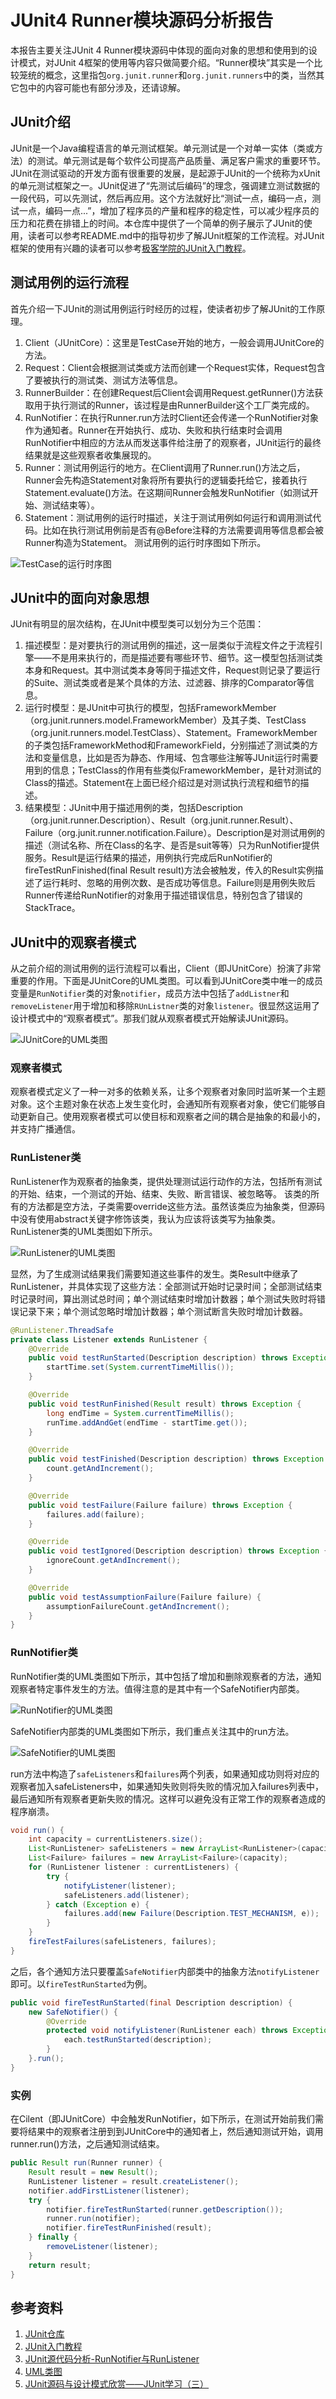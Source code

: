 # JUnit4 Runner模块源码分析报告
本报告主要关注JUnit 4 Runner模块源码中体现的面向对象的思想和使用到的设计模式，对JUnit 4框架的使用等内容只做简要介绍。“Runner模块”其实是一个比较笼统的概念，这里指包`org.junit.runner`和`org.junit.runners`中的类，当然其它包中的内容可能也有部分涉及，还请谅解。


## JUnit介绍
JUnit是一个Java编程语言的单元测试框架。单元测试是一个对单一实体（类或方法）的测试。单元测试是每个软件公司提高产品质量、满足客户需求的重要环节。JUnit在测试驱动的开发方面有很重要的发展，是起源于JUnit的一个统称为xUnit的单元测试框架之一。JUnit促进了“先测试后编码”的理念，强调建立测试数据的一段代码，可以先测试，然后再应用。这个方法就好比“测试一点，编码一点，测试一点，编码一点...”，增加了程序员的产量和程序的稳定性，可以减少程序员的压力和花费在排错上的时间。本仓库中提供了一个简单的例子展示了JUnit的使用，读者可以参考README.md中的指导初步了解JUnit框架的工作流程。对JUnit框架的使用有兴趣的读者可以参考[极客学院的JUnit入门教程](https://wiki.jikexueyuan.com/project/junit/)。


## 测试用例的运行流程
首先介绍一下JUnit的测试用例运行时经历的过程，使读者初步了解JUnit的工作原理。
1. Client（JUnitCore）：这里是TestCase开始的地方，一般会调用JUnitCore的方法。
2. Request：Client会根据测试类或方法而创建一个Request实体，Request包含了要被执行的测试类、测试方法等信息。
3. RunnerBuilder：在创建Request后Client会调用Request.getRunner()方法获取用于执行测试的Runner，该过程是由RunnerBuilder这个工厂类完成的。
4. RunNotifier：在执行Runner.run方法时Client还会传递一个RunNotifier对象作为通知者。Runner在开始执行、成功、失败和执行结束时会调用RunNotifier中相应的方法从而发送事件给注册了的观察者，JUnit运行的最终结果就是这些观察者收集展现的。
5. Runner：测试用例运行的地方。在Client调用了Runner.run()方法之后，Runner会先构造Statement对象将所有要执行的逻辑委托给它，接着执行Statement.evaluate()方法。在这期间Runner会触发RunNotifier（如测试开始、测试结束等）。
6. Statement：测试用例的运行时描述，关注于测试用例如何运行和调用测试代码。比如在执行测试用例前是否有@Before注释的方法需要调用等信息都会被Runner构造为Statement。
测试用例的运行时序图如下所示。

![TestCase的运行时序图](https://gitee.com/liangliang678/OOP/raw/master/Assignment2/image/TestCase.png)


## JUnit中的面向对象思想
JUnit有明显的层次结构，在JUnit中模型类可以划分为三个范围：
1. 描述模型：是对要执行的测试用例的描述，这一层类似于流程文件之于流程引擎——不是用来执行的，而是描述要有哪些环节、细节。这一模型包括测试类本身和Request。其中测试类本身等同于描述文件，Request则记录了要运行的Suite、测试类或者是某个具体的方法、过滤器、排序的Comparator等信息。
2. 运行时模型：是JUnit中可执行的模型，包括FrameworkMember（org.junit.runners.model.FrameworkMember）及其子类、TestClass（org.junit.runners.model.TestClass）、Statement。FrameworkMember的子类包括FrameworkMethod和FrameworkField，分别描述了测试类的方法和变量信息，比如是否为静态、作用域、包含哪些注解等JUnit运行时需要用到的信息；TestClass的作用有些类似FrameworkMember，是针对测试的Class的描述。Statement在上面已经介绍过是对测试执行流程和细节的描述。
3. 结果模型：JUnit中用于描述用例的类，包括Description（org.junit.runner.Description）、Result（org.junit.runner.Result）、Failure（org.junit.runner.notification.Failure）。Description是对测试用例的描述（测试名称、所在Class的名字、是否是suit等等）只为RunNotifier提供服务。Result是运行结果的描述，用例执行完成后RunNotifier的fireTestRunFinished(final Result result)方法会被触发，传入的Result实例描述了运行耗时、忽略的用例次数、是否成功等信息。Failure则是用例失败后Runner传递给RunNotifier的对象用于描述错误信息，特别包含了错误的StackTrace。


## JUnit中的观察者模式
从之前介绍的测试用例的运行流程可以看出，Client（即JUnitCore）扮演了非常重要的作用。下面是JUnitCore的UML类图。可以看到JUnitCore类中唯一的成员变量是`RunNotifier`类的对象`notifier`，成员方法中包括了`addListner`和`removeListener`用于增加和移除`RUnListner`类的对象`listener`。很显然这运用了设计模式中的“观察者模式”。那我们就从观察者模式开始解读JUnit源码。

![JUnitCore的UML类图](https://gitee.com/liangliang678/OOP/raw/master/Assignment2/image/JunitCore.png)


### 观察者模式
观察者模式定义了一种一对多的依赖关系，让多个观察者对象同时监听某一个主题对象。这个主题对象在状态上发生变化时，会通知所有观察者对象，使它们能够自动更新自己。使用观察者模式可以使目标和观察者之间的耦合是抽象的和最小的，并支持广播通信。


### RunListener类
RunListener作为观察者的抽象类，提供处理测试运行动作的方法，包括所有测试的开始、结束，一个测试的开始、结束、失败、断言错误、被忽略等。
该类的所有的方法都是空方法，子类需要override这些方法。虽然该类应为抽象类，但源码中没有使用abstract关键字修饰该类，我认为应该将该类写为抽象类。RunListener类的UML类图如下所示。

![RunListener的UML类图](https://gitee.com/liangliang678/OOP/raw/master/Assignment2/image/RunListener.png)

显然，为了生成测试结果我们需要知道这些事件的发生。类Result中继承了RunListener，并具体实现了这些方法：全部测试开始时记录时间；全部测试结束时记录时间，算出测试总时间；单个测试结束时增加计数器；单个测试失败时将错误记录下来；单个测试忽略时增加计数器；单个测试断言失败时增加计数器。
```java
@RunListener.ThreadSafe
private class Listener extends RunListener {
    @Override
    public void testRunStarted(Description description) throws Exception {
        startTime.set(System.currentTimeMillis());
    }

    @Override
    public void testRunFinished(Result result) throws Exception {
        long endTime = System.currentTimeMillis();
        runTime.addAndGet(endTime - startTime.get());
    }

    @Override
    public void testFinished(Description description) throws Exception {
        count.getAndIncrement();
    }

    @Override
    public void testFailure(Failure failure) throws Exception {
        failures.add(failure);
    }

    @Override
    public void testIgnored(Description description) throws Exception {
        ignoreCount.getAndIncrement();
    }

    @Override
    public void testAssumptionFailure(Failure failure) {
        assumptionFailureCount.getAndIncrement();
    }
}
```


### RunNotifier类
RunNotifier类的UML类图如下所示，其中包括了增加和删除观察者的方法，通知观察者特定事件发生的方法。值得注意的是其中有一个SafeNotifier内部类。

![RunNotifier的UML类图](https://gitee.com/liangliang678/OOP/raw/master/Assignment2/image/RunNotifier.png)

SafeNotifier内部类的UML类图如下所示，我们重点关注其中的run方法。

![SafeNotifier的UML类图](https://gitee.com/liangliang678/OOP/raw/master/Assignment2/image/SafeNotifier.png)

run方法中构造了`safeListeners`和`failures`两个列表，如果通知成功则将对应的观察者加入safeListeners中，如果通知失败则将失败的情况加入failures列表中，最后通知所有观察者更新失败的情况。这样可以避免没有正常工作的观察者造成的程序崩溃。
```java
void run() {
    int capacity = currentListeners.size();
    List<RunListener> safeListeners = new ArrayList<RunListener>(capacity);
    List<Failure> failures = new ArrayList<Failure>(capacity);
    for (RunListener listener : currentListeners) {
        try {
            notifyListener(listener);
            safeListeners.add(listener);
        } catch (Exception e) {
            failures.add(new Failure(Description.TEST_MECHANISM, e));
        }
    }
    fireTestFailures(safeListeners, failures);
}
```
之后，各个通知方法只要覆盖`SafeNotifier`内部类中的抽象方法`notifyListener`即可。以`fireTestRunStarted`为例。
```java
public void fireTestRunStarted(final Description description) {
    new SafeNotifier() {
        @Override
        protected void notifyListener(RunListener each) throws Exception {
            each.testRunStarted(description);
        }
    }.run();
}
```


### 实例
在Cilent（即JUnitCore）中会触发RunNotifier，如下所示，在测试开始前我们需要将结果中的观察者注册到到JUnitCore中的通知者上，然后通知测试开始，调用runner.run()方法，之后通知测试结束。
```java
public Result run(Runner runner) {
    Result result = new Result();
    RunListener listener = result.createListener();
    notifier.addFirstListener(listener);
    try {
        notifier.fireTestRunStarted(runner.getDescription());
        runner.run(notifier);
        notifier.fireTestRunFinished(result);
    } finally {
        removeListener(listener);
    }
    return result;
}
```


## 参考资料
1. [JUnit仓库](https://github.com/junit-team/junit4/)
2. [JUnit入门教程](https://wiki.jikexueyuan.com/project/junit/)
3. [JUnit源代码分析-RunNotifier与RunListener](https://blog.csdn.net/yqj2065/article/details/39927927)
4. [UML类图](https://www.jianshu.com/p/57620b762160)
5. [JUnit源码与设计模式欣赏——JUnit学习（三）](https://my.oschina.net/pangyangyang/blog/153320)
